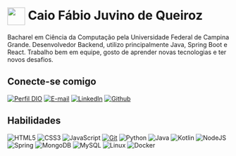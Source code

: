 <h1>
    <a href="https://www.dio.me/">
     <img align="center" width="40px" src="https://hermes.digitalinnovation.one/assets/diome/logo-minimized.png"></a>
    <span>Caio Fábio Juvino de Queiroz</span>
</h1>

Bacharel em Ciência da Computação pela Universidade Federal de Campina Grande. Desenvolvedor Backend, utilizo principalmente Java, Spring Boot e React. Trabalho bem em equipe, gosto de aprender novas tecnologias e ter novos desafios.

## Conecte-se comigo
[![Perfil DIO](https://img.shields.io/badge/-Meu%20Perfil%20na%20DIO-30A3DC?style=flat)](https://web.dio.me/users/cfjdeq)
[![E-mail](https://img.shields.io/badge/Gmail-000?style=flat&logo=gmail&logoColor=red)](mailto:cfjdeq@gmail.com)
[![LinkedIn](https://img.shields.io/badge/-LinkedIn-000?style=flat&logo=linkedin&logoColor=blue)](https://www.linkedin.com/in/cfjdeq/)
[![Github](https://img.shields.io/badge/-Github-000?style=flat&logo=github&logoColor=white)](https://github.com/caiojuvino)

## Habilidades
![HTML5](https://img.shields.io/badge/HTML-000?style=flat&logo=html5&logoColor=orange)
![CSS3](https://img.shields.io/badge/CSS3-000?style=flat&logo=css3&logoColor=blue)
![JavaScript](https://img.shields.io/badge/JavaScript-000?style=flat&logo=javascript&logoColor=yellow)
[![Git](https://img.shields.io/badge/Git-000?style=flat&logo=git&logoColor=red)](https://git-scm.com/doc)
![Python](https://img.shields.io/badge/Python-000?style=flat&logo=python&logoColor=blue)
![Java](https://img.shields.io/badge/Java-000?style=flat&logo=openjdk&logoColor=red)
![Kotlin](https://img.shields.io/badge/Kotlin-000?style=flat&logo=kotlin&logoColor=purple)
![NodeJS](https://img.shields.io/badge/Node.js-000?style=flat&logo=node.js&logoColor=green)
![Spring](https://img.shields.io/badge/Spring-000?style=flat&logo=spring&logoColor=green)
![MongoDB](https://img.shields.io/badge/MongoDB-000?style=flat&logo=mongodb&logoColor=green)
![MySQL](https://img.shields.io/badge/MySQL-000?style=flat&logo=mysql&logoColor=blue)
![Linux](https://img.shields.io/badge/Linux-000?style=flat&logo=linux&logoColor=yellow)
![Docker](https://img.shields.io/badge/Docker-000?style=flat&logo=docker&logoColor=blue)